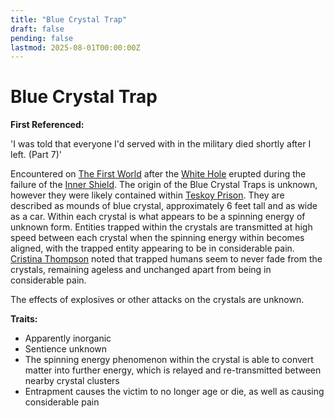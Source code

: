 ```yaml
---
title: "Blue Crystal Trap"
draft: false
pending: false
lastmod: 2025-08-01T00:00:00Z
---
```


# Blue Crystal Trap

**First Referenced:**

'I was told that everyone I'd served with in the military died shortly after I left. (Part 7)'

Encountered on [The First World](/worlds/the-first-world/) after the [White Hole](/unknown/white-hole/) erupted during the failure of the [Inner Shield](/devices/inner-shield/). The origin of the Blue Crystal Traps is unknown, however they were likely contained within [Teskoy Prison](/devices/teskoy-prison/). They are described as mounds of blue crystal, approximately 6 feet tall and as wide as a car. Within each crystal is what appears to be a spinning energy of unknown form. Entities trapped within the crystals are transmitted at high speed between each crystal when the spinning energy within becomes aligned, with the trapped entity appearing to be in considerable pain. [Cristina Thompson](/people/cristina-thompson/) noted that trapped humans seem to never fade from the crystals, remaining ageless and unchanged apart from being in considerable pain.

The effects of explosives or other attacks on the crystals are unknown.

**Traits:**

- Apparently inorganic
- Sentience unknown
- The spinning energy phenomenon within the crystal is able to convert matter into further energy, which is relayed and re-transmitted between nearby crystal clusters
- Entrapment causes the victim to no longer age or die, as well as causing considerable pain

